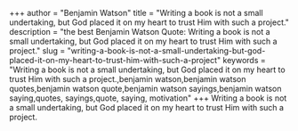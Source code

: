 +++
author = "Benjamin Watson"
title = "Writing a book is not a small undertaking, but God placed it on my heart to trust Him with such a project."
description = "the best Benjamin Watson Quote: Writing a book is not a small undertaking, but God placed it on my heart to trust Him with such a project."
slug = "writing-a-book-is-not-a-small-undertaking-but-god-placed-it-on-my-heart-to-trust-him-with-such-a-project"
keywords = "Writing a book is not a small undertaking, but God placed it on my heart to trust Him with such a project.,benjamin watson,benjamin watson quotes,benjamin watson quote,benjamin watson sayings,benjamin watson saying,quotes, sayings,quote, saying, motivation"
+++
Writing a book is not a small undertaking, but God placed it on my heart to trust Him with such a project.
